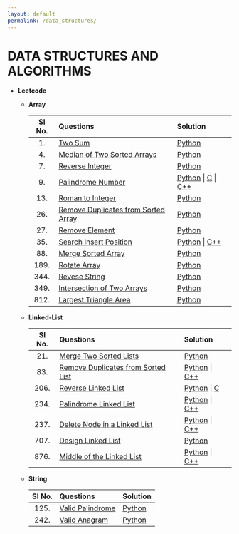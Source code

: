 ```yaml
---
layout: default
permalink: /data_structures/
---
```


# DATA STRUCTURES AND ALGORITHMS

- **Leetcode**

    - **Array**
    
        | Sl No.| Questions | Solution |
        | :---: | :--- | :--- |
        | 1. | [Two Sum](https://leetcode.com/problems/two-sum/) | [Python]() |
        | 4. | [Median of Two Sorted Arrays](https://leetcode.com/problems/median-of-two-sorted-arrays/) | [Python]() |
        | 7. | [Reverse Integer](https://leetcode.com/problems/reverse-integer/) | [Python]() |
        | 9. | [Palindrome Number](https://leetcode.com/problems/palindrome-number/) | [Python]() \| [C]() \| [C++]() |
        | 13. | [Roman to Integer](https://leetcode.com/problems/palindrome-number/) | [Python]() |
        | 26. | [Remove Duplicates from Sorted Array](https://leetcode.com/problems/remove-element/) | [Python]() |
        | 27. | [Remove Element](https://leetcode.com/problems/remove-element/) | [Python]() |
        | 35. | [Search Insert Position](https://leetcode.com/problems/search-insert-position/) | [Python]() \| [C++]() |
        | 88. | [Merge Sorted Array](https://leetcode.com/problems/merge-sorted-array/) | [Python]() |
        | 189. | [Rotate Array](https://leetcode.com/problems/rotate-array/) | [Python]() |
        | 344. | [Revese String](https://leetcode.com/problems/reverse-string/) | [Python]() |
        | 349. | [Intersection of Two Arrays](https://leetcode.com/problems/intersection-of-two-arrays/) | [Python]() |
        | 812. | [Largest Triangle Area](https://leetcode.com/problems/largest-triangle-area/) | [Python]() |
        
        
    - **Linked-List**

        | Sl No.| Questions | Solution |
        | :---: | :--- | :--- |
        | 21. | [Merge Two Sorted Lists](https://leetcode.com/problems/merge-two-sorted-lists/) | [Python]() |
        | 83. | [Remove Duplicates from Sorted List](https://leetcode.com/problems/remove-duplicates-from-sorted-list/) | [Python]() \| [C++]() |
        | 206. | [Reverse Linked List](https://leetcode.com/problems/reverse-linked-list/) | [Python]() \| [C]() |
        | 234. | [Palindrome Linked List](https://leetcode.com/problems/palindrome-linked-list/) | [Python]() \| [C++]() |
        | 237. | [Delete Node in a Linked List](https://leetcode.com/problems/delete-node-in-a-linked-list/) | [Python]() \| [C++]() |
        | 707. | [Design Linked List](https://leetcode.com/problems/design-linked-list/) | [Python]() |
        | 876. | [Middle of the Linked List](https://leetcode.com/problems/middle-of-the-linked-list/) | [Python]() \| [C++]() |
        
       
    - **String**

        | Sl No.| Questions | Solution |
        | :---: | :--- | :--- |
        | 125. | [Valid Palindrome](https://leetcode.com/problems/valid-palindrome/) | [Python]() |
        | 242. | [Valid Anagram](https://leetcode.com/problems/valid-anagram/) | [Python]() |
